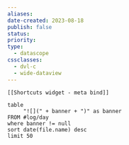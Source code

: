 ```yaml
---
aliases: 
date-created: 2023-08-18
publish: false
status: 
priority: 
type:
  - datascope
cssclasses:
  - dvl-c
  - wide-dataview
---
```


```meta-bind-embed
[[Shortcuts widget - meta bind]]
```
```dataview
table
     "![](" + banner + ")" as banner
FROM #log/day
where banner != null
sort date(file.name) desc
limit 50
```
